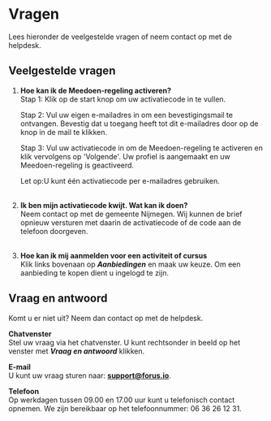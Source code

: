 # Vragen

Lees hieronder de veelgestelde vragen of neem contact op met de helpdesk.

## Veelgestelde vragen
1. **Hoe kan ik de Meedoen-regeling activeren?**<br />
    Stap 1: Klik op de start knop om uw activatiecode in te vullen.

    Stap 2: Vul uw eigen e-mailadres in om een bevestigingsmail te ontvangen. Bevestig dat u toegang heeft tot dit e-mailadres door op de knop in de mail te klikken.

    Stap 3: Vul uw activatiecode in om de Meedoen-regeling te activeren en klik vervolgens op 'Volgende'. Uw profiel is aangemaakt en uw Meedoen-regeling is geactiveerd.

    Let op:U kunt één activatiecode per e-mailadres gebruiken.
    <br />&nbsp;

2. **Ik ben mijn activatiecode kwijt. Wat kan ik doen?**<br />
    Neem contact op met de gemeente Nijmegen. Wij kunnen de brief opnieuw versturen met daarin de activatiecode of de code aan de telefoon doorgeven.
    <br />&nbsp;

3. **Hoe kan ik mij aanmelden voor een activiteit of cursus**<br />
Klik links bovenaan op **_Aanbiedingen_** en maak uw keuze. Om een aanbieding te kopen dient u ingelogd te zijn.

## Vraag en antwoord
Komt u er niet uit? Neem dan contact op met de helpdesk.

**Chatvenster** <br />
Stel uw vraag via het chatvenster. U kunt rechtsonder in beeld op het venster met **_Vraag en antwoord_** klikken.

**E-mail** <br />
U kunt uw vraag sturen naar: **[support@forus.io](mailto:support@forus.io)**.

**Telefoon** <br />
Op werkdagen tussen 09.00 en 17.00 uur kunt u telefonisch contact opnemen.
We zijn bereikbaar op het telefoonnummer: 06 36 26 12 31.
